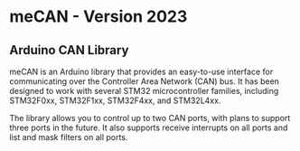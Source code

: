 # meCAN - Version 2023

## Arduino CAN Library

meCAN is an Arduino library that provides an easy-to-use interface for communicating over the Controller Area Network (CAN) bus. It has been designed to work with several STM32 microcontroller families, including STM32F0xx, STM32F1xx, STM32F4xx, and STM32L4xx.

The library allows you to control up to two CAN ports, with plans to support three ports in the future. It also supports receive interrupts on all ports and list and mask filters on all ports.


